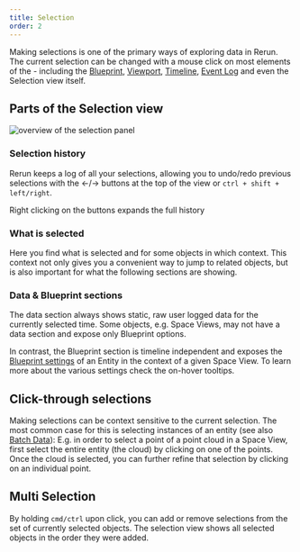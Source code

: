 ```yaml
---
title: Selection
order: 2
---
```


Making selections is one of the primary ways of exploring data in Rerun.
The current selection can be changed with a mouse click on most elements of the - 
including the [Blueprint](blueprint.md), [Viewport](viewport.md),
[Timeline](timeline.md), [Event Log](overview.md#event-log)
and even the Selection view itself.


Parts of the Selection view
---------------------------

<picture>
  <img src="https://static.rerun.io/e44fe4ce530302b5a1e355202953e3a5af93a1a0_selection-overview_full.png" alt="overview of the selection panel">
</picture>


### Selection history
Rerun keeps a log of all your selections, allowing you to undo/redo previous selections
with the ←/→ buttons at the top of the view or `ctrl + shift + left/right`.

Right clicking on the buttons expands the full history

### What is selected
Here you find what is selected and for some objects in which context.
This context not only gives you a convenient way to jump to related objects,
but is also important for what the following sections are showing.

### Data & Blueprint sections
The data section always shows static, raw user logged data for the currently selected time.
Some objects, e.g. Space Views, may not have a data section and expose only Blueprint options.

In contrast, the Blueprint section is timeline independent and exposes the
[Blueprint settings](blueprint.md) of an Entity in the context of a given Space View.
To learn more about the various settings check the on-hover tooltips.

Click-through selections
------------------------
Making selections can be context sensitive to the current selection.
The most common case for this is selecting instances of an entity (see also [Batch Data](../../concepts/batches.md)):
E.g. in order to select a point of a point cloud in a Space View,
first select the entire entity (the cloud) by clicking on one of the points.
Once the cloud is selected, you can further refine that selection by clicking on an individual point.

Multi Selection
---------------
By holding `cmd/ctrl` upon click, you can add or remove selections from the set of currently selected objects.
The selection view shows all selected objects in the order they were added.
